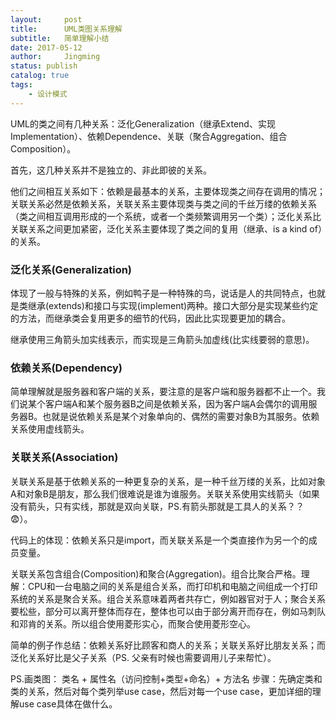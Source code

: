 ```yaml
---
layout:     post
title:      UML类图关系理解
subtitle:   简单理解小结
date: 2017-05-12
author:     Jingming
status: publish
catalog: true
tags:
    - 设计模式
---
```


UML的类之间有几种关系：泛化Generalization（继承Extend、实现Implementation）、依赖Dependence、关联（聚合Aggregation、组合Composition）。

首先，这几种关系并不是独立的、非此即彼的关系。

他们之间相互关系如下：依赖是最基本的关系，主要体现类之间存在调用的情况；关联关系必然是依赖关系，关联关系主要体现类与类之间的千丝万缕的依赖关系（类之间相互调用形成的一个系统，或者一个类频繁调用另一个类）；泛化关系比关联关系之间更加紧密，泛化关系主要体现了类之间的复用（继承、is a kind of）的关系。

### 泛化关系(Generalization)

体现了一般与特殊的关系，例如鸭子是一种特殊的鸟，说话是人的共同特点，也就是类继承(extends)和接口与实现(implement)两种。接口大部分是实现某些约定的方法，而继承类会复用更多的细节的代码，因此比实现要更加的耦合。

继承使用三角箭头加实线表示，而实现是三角箭头加虚线(比实线要弱的意思)。
### 依赖关系(Dependency)

简单理解就是服务器和客户端的关系，要注意的是客户端和服务器都不止一个。我们说某个客户端A和某个服务器B之间是依赖关系，因为客户端A会偶尔的调用服务器B。也就是说依赖关系是某个对象单向的、偶然的需要对象B为其服务。依赖关系使用虚线箭头。
### 关联关系(Association)

关联关系是基于依赖关系的一种更复杂的关系，是一种千丝万缕的关系，比如对象A和对象B是朋友，那么我们很难说是谁为谁服务。关联关系使用实线箭头（如果没有箭头，只有实线，那就是双向关联，PS.有箭头那就是工具人的关系？？😨）。

代码上的体现：依赖关系只是import，而关联关系是一个类直接作为另一个的成员变量。

关联关系包含组合(Composition)和聚合(Aggregation)。组合比聚合严格。理解：CPU和一台电脑之间的关系是组合关系，而打印机和电脑之间组成一个打印系统的关系是聚合关系。组合关系意味着两者共存亡，例如器官对于人；聚合关系要松些，部分可以离开整体而存在，整体也可以由于部分离开而存在，例如马刺队和邓肯的关系。所以组合使用菱形实心，而聚合使用菱形空心。

简单的例子作总结：依赖关系好比顾客和商人的关系；关联关系好比朋友关系；而泛化关系好比是父子关系（PS. 父亲有时候也需要调用儿子来帮忙）。

PS.画类图：
类名 + 
属性名（访问控制+类型+命名）+
方法名
步骤：先确定类和类的关系，然后对每个类列举use case，然后对每一个use case，更加详细的理解use case具体在做什么。
